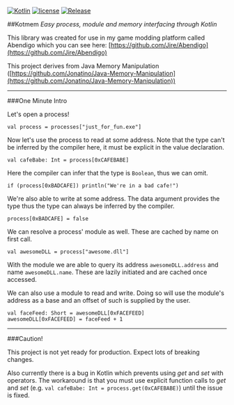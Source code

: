 [![Kotlin](https://img.shields.io/badge/kotlin-1.0.0--beta--4584-blue.svg)](http://kotlinlang.org) [![license](https://img.shields.io/badge/license-LGPL%203.0-yellowgreen.svg)](https://github.com/Jire/Kotmem/blob/master/LICENSE) [![Release](https://jitpack.io/v/Jire/Kotmem.svg)](https://jitpack.io/#Jire/Kotmem)


##Kotmem
_Easy process, module and memory interfacing through Kotlin_

This library was created for use in my game modding platform called Abendigo which you can see here: [https://github.com/Jire/Abendigo](https://github.com/Jire/Abendigo)

This project derives from Java Memory Manipulation ([https://github.com/Jonatino/Java-Memory-Manipulation](https://github.com/Jonatino/Java-Memory-Manipulation))

---

###One Minute Intro

Let's open a process!

    val process = processes["just_for_fun.exe"]
    
Now let's use the process to read at some address. Note that the type can't be inferred by the compiler here, it must
 be explicit in the value declaration.

    val cafeBabe: Int = process[0xCAFEBABE]

Here the compiler can infer that the type is `Boolean`, thus we can omit.

    if (process[0xBADCAFE]) println("We're in a bad cafe!")

We're also able to write at some address. The data argument provides the type thus the type can always be inferred by
 the compiler.

    process[0xBADCAFE] = false

We can resolve a process' module as well. These are cached by name on first call.

    val awesomeDLL = process["awesome.dll"]
    
With the module we are able to query its address `awesomeDLL.address` and name `awesomeDLL.name`. These are lazily 
initiated and are cached once accessed.

We can also use a module to read and write. Doing so will use the module's address as a base and an offset of such is
 supplied by the user.
 
    val faceFeed: Short = awesomeDLL[0xFACEFEED]
    awesomeDLL[0xFACEFEED] = faceFeed + 1
    
---

###Caution!

This project is not yet ready for production. Expect lots of breaking changes.

Also currently there is a bug in Kotlin which prevents using *get* and *set* with operators. The workaround is that 
you must use explicit function calls to *get* and *set* (e.g. `val cafeBabe: Int = process.get(0xCAFEBABE)`) until the 
issue is fixed.